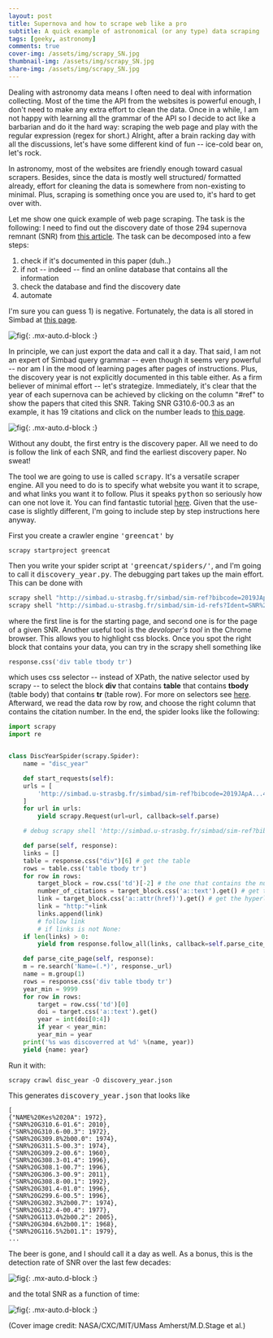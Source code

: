 ```yaml
---
layout: post
title: Supernova and how to scrape web like a pro
subtitle: A quick example of astronomical (or any type) data scraping
tags: [geeky, astronomy]
comments: true
cover-img: /assets/img/scrapy_SN.jpg
thumbnail-img: /assets/img/scrapy_SN.jpg
share-img: /assets/img/scrapy_SN.jpg
---
```


Dealing with astronomy data means I often need to deal with information collecting. Most of the time the API from the websites is powerful enough, I don't need to make any extra effort to clean the data. Once in a while, I am not happy with learning all the grammar of the API so I decide to act like a barbarian and do it the hard way: scraping the web page and play with the regular expression (regex for short.) Alright, after a brain racking day with all the discussions, let's have some different kind of fun -- ice-cold bear on, let's rock. 

In astronomy, most of the websites are friendly enough toward casual scrapers. Besides, since the data is mostly well structured/ formatted already, effort for cleaning the data is somewhere from non-existing to minimal. Plus, scraping is something once you are used to, it's hard to get over with. 

Let me show one quick example of web page scraping. The task is the following: I need to find out the discovery date of those 294 supernova remnant (SNR) from [this article](http://arxiv.org/abs/1907.02638). The task can be decomposed into a few steps: 

1. check if it's documented in this paper (duh..)
2. if not -- indeed -- find an online database that contains all the information
3. check the database and find the discovery date
4. automate

I'm sure you can guess 1) is negative. Fortunately, the data is all stored in Simbad at [this page](http://simbad.u-strasbg.fr/simbad/sim-ref?bibcode=2019JApA...40...36G&simbo=on).

![fig](../assets/img/self_gen/scrapy_SNRcat.png){: .mx-auto.d-block :}

In principle, we can just export the data and call it a day. That said, I am not an expert of Simbad query grammar -- even though it seems very powerful -- nor am I in the mood of learning pages after pages of instructions. Plus, the discovery year is not explicitly documented in this table either. 
As a firm believer of minimal effort -- let's strategize. Immediately, it's clear that the year of each supernova can be achieved by clicking on the column "#ref" to show the papers that cited this SNR. Taking SNR G310.6-00.3 as an example, it has 19 citations and click on the number leads to [this page](http://simbad.u-strasbg.fr/simbad/sim-id-refs?Ident=SNR%20G310.6-00.3&Name=SNR%20G310.6-00.3).

![fig](../assets/img/self_gen/scrapy_citation.png){: .mx-auto.d-block :}

Without any doubt, the first entry is the discovery paper. All we need to do is follow the link of each SNR, and find the earliest discovery paper. No sweat!

The tool we are going to use is called <tt>scrapy</tt>. It's a versatile scraper engine. All you need to do is to specify what website you want it to scrape, and what links you want it to follow. Plus it speaks <tt>python</tt> so seriously how can one not love it. You can find fantastic tutorial [here](https://docs.scrapy.org/en/latest/intro/tutorial.html#intro-tutorial). Given that the use-case is slightly different, I'm going to include step by step instructions here anyway. 

First you create a crawler engine <tt>'greencat'</tt> by

	scrapy startproject greencat

Then you write your spider script at <tt>'greencat/spiders/'</tt>, and I'm going to call it <tt>discovery_year.py</tt>.
The debugging part takes up the main effort. This can be done with

```bash
scrapy shell "http://simbad.u-strasbg.fr/simbad/sim-ref?bibcode=2019JApA...40...36G&simbo=on"
scrapy shell "http://simbad.u-strasbg.fr/simbad/sim-id-refs?Ident=SNR%20G304.6%2b00.1&Name=SNR%20G304.6%2b00.1"
```
where the first line is for the starting page, and second one is for the page of a given SNR. Another useful tool is the _devoloper's tool_ in the Chrome browser. This allows you to highlight css blocks. Once you spot the right block that contains your data, you can try in the scrapy shell something like

```python
response.css('div table tbody tr')
```
which uses css selector -- instead of XPath, the native selector used by scrapy -- to select the block **div** that contains **table** that contains **tbody** (table body) that contains **tr** (table row).  For more on selectors see [here](https://docs.scrapy.org/en/latest/topics/selectors.html#topics-selectors). Afterward, we read the data row by row, and choose the right column that contains the citation number. In the end, the spider looks like the following:

```python
import scrapy
import re


class DiscYearSpider(scrapy.Spider):
    name = "disc_year" 

    def start_requests(self):
	urls = [
	    'http://simbad.u-strasbg.fr/simbad/sim-ref?bibcode=2019JApA...40...36G&simbo=on',
	]
	for url in urls:
	    yield scrapy.Request(url=url, callback=self.parse)

    # debug scrapy shell 'http://simbad.u-strasbg.fr/simbad/sim-ref?bibcode=2019JApA...40...36G&simbo=on'

    def parse(self, response):
	links = []
	table = response.css("div")[6] # get the table
	rows = table.css('table tbody tr')
	for row in rows:
	    target_block = row.css('td')[-2] # the one that contains the number of citations
	    number_of_citations = target_block.css('a::text').get() # get the number
	    link = target_block.css('a::attr(href)').get() # get the hyperlink
	    link = "http:"+link
	    links.append(link)
	    # follow link
	    # if links is not None:
	if len(links) > 0:
	    yield from response.follow_all(links, callback=self.parse_cite_page)

    def parse_cite_page(self, response):
	m = re.search('Name=(.*)', response._url)        
	name = m.group(1)
	rows = response.css('div table tbody tr')
	year_min = 9999
	for row in rows:
	    target = row.css('td')[0]
	    doi = target.css('a::text').get()
	    year = int(doi[0:4])
	    if year < year_min:
		year_min = year
	print('%s was discoverred at %d' %(name, year))
	yield {name: year}
```

Run it with:

```
scrapy crawl disc_year -O discovery_year.json
```

This generates <tt>discovery_year.json</tt> that looks like

```
[
{"NAME%20Kes%2020A": 1972},
{"SNR%20G310.6-01.6": 2010},
{"SNR%20G310.6-00.3": 1972},
{"SNR%20G309.8%2b00.0": 1974},
{"SNR%20G311.5-00.3": 1974},
{"SNR%20G309.2-00.6": 1960},
{"SNR%20G308.3-01.4": 1996},
{"SNR%20G308.1-00.7": 1996},
{"SNR%20G306.3-00.9": 2011},
{"SNR%20G308.8-00.1": 1992},
{"SNR%20G301.4-01.0": 1996},
{"SNR%20G299.6-00.5": 1996},
{"SNR%20G302.3%2b00.7": 1974},
{"SNR%20G312.4-00.4": 1977},
{"SNR%20G113.0%2b00.2": 2005},
{"SNR%20G304.6%2b00.1": 1968},
{"SNR%20G116.5%2b01.1": 1979},
...
```

The beer is gone, and I should call it a day as well. As a bonus, this is the detection rate of SNR over the last few decades:

![fig](../assets/img/self_gen/scrapy_newSNR.png){: .mx-auto.d-block :}

and the total SNR as a function of time:

![fig](../assets/img/self_gen/scrapy_totalSNR.png){: .mx-auto.d-block :}

 (Cover image credit: NASA/CXC/MIT/UMass Amherst/M.D.Stage et al.)
